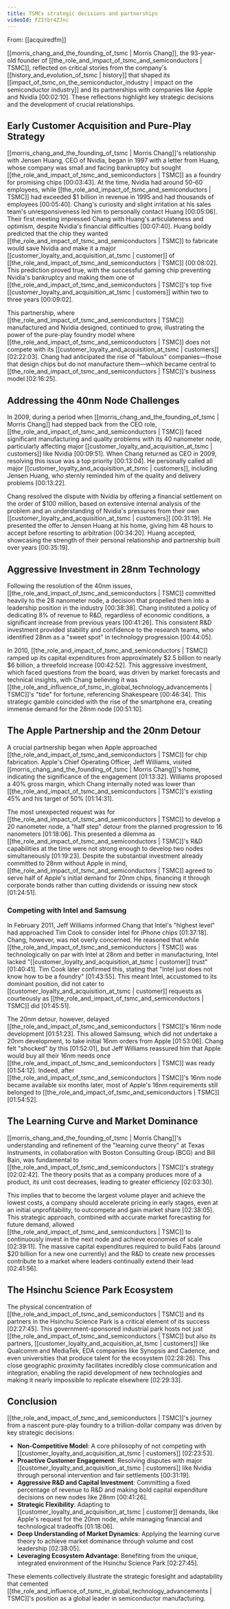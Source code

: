 ```yaml
---
title: TSMCs strategic decisions and partnerships
videoId: FZItbr4ZJnc
---
```


From: [[acquiredfm]] <br/> 

[[morris_chang_and_the_founding_of_tsmc | Morris Chang]], the 93-year-old founder of [[the_role_and_impact_of_tsmc_and_semiconductors | TSMC]], reflected on critical stories from the company's [[history_and_evolution_of_tsmc | history]] that shaped its [[impact_of_tsmc_on_the_semiconductor_industry | impact on the semiconductor industry]] and its partnerships with companies like Apple and Nvidia <a class="yt-timestamp" data-t="00:02:10">[00:02:10]</a>. These reflections highlight key strategic decisions and the development of crucial relationships.

## Early Customer Acquisition and Pure-Play Strategy

[[morris_chang_and_the_founding_of_tsmc | Morris Chang]]'s relationship with Jensen Huang, CEO of Nvidia, began in 1997 with a letter from Huang, whose company was small and facing bankruptcy but sought [[the_role_and_impact_of_tsmc_and_semiconductors | TSMC]] as a foundry for promising chips <a class="yt-timestamp" data-t="00:03:43">[00:03:43]</a>. At the time, Nvidia had around 50-60 employees, while [[the_role_and_impact_of_tsmc_and_semiconductors | TSMC]] had exceeded $1 billion in revenue in 1995 and had thousands of employees <a class="yt-timestamp" data-t="00:05:40">[00:05:40]</a>. Chang's curiosity and slight irritation at his sales team's unresponsiveness led him to personally contact Huang <a class="yt-timestamp" data-t="00:05:06">[00:05:06]</a>. Their first meeting impressed Chang with Huang's articulateness and optimism, despite Nvidia's financial difficulties <a class="yt-timestamp" data-t="00:07:40">[00:07:40]</a>. Huang boldly predicted that the chip they wanted [[the_role_and_impact_of_tsmc_and_semiconductors | TSMC]] to fabricate would save Nvidia and make it a major [[customer_loyalty_and_acquisition_at_tsmc | customer]] of [[the_role_and_impact_of_tsmc_and_semiconductors | TSMC]] <a class="yt-timestamp" data-t="00:08:02">[00:08:02]</a>. This prediction proved true, with the successful gaming chip preventing Nvidia's bankruptcy and making them one of [[the_role_and_impact_of_tsmc_and_semiconductors | TSMC]]'s top five [[customer_loyalty_and_acquisition_at_tsmc | customers]] within two to three years <a class="yt-timestamp" data-t="00:09:02">[00:09:02]</a>.

This partnership, where [[the_role_and_impact_of_tsmc_and_semiconductors | TSMC]] manufactured and Nvidia designed, continued to grow, illustrating the power of the pure-play foundry model where [[the_role_and_impact_of_tsmc_and_semiconductors | TSMC]] does not compete with its [[customer_loyalty_and_acquisition_at_tsmc | customers]] <a class="yt-timestamp" data-t="02:22:03">[02:22:03]</a>. Chang had anticipated the rise of "fabulous" companies—those that design chips but do not manufacture them—which became central to [[the_role_and_impact_of_tsmc_and_semiconductors | TSMC]]'s business model <a class="yt-timestamp" data-t="02:16:25">[02:16:25]</a>.

## Addressing the 40nm Node Challenges

In 2009, during a period when [[morris_chang_and_the_founding_of_tsmc | Morris Chang]] had stepped back from the CEO role, [[the_role_and_impact_of_tsmc_and_semiconductors | TSMC]] faced significant manufacturing and quality problems with its 40 nanometer node, particularly affecting major [[customer_loyalty_and_acquisition_at_tsmc | customers]] like Nvidia <a class="yt-timestamp" data-t="00:09:51">[00:09:51]</a>. When Chang returned as CEO in 2009, resolving this issue was a top priority <a class="yt-timestamp" data-t="00:13:04">[00:13:04]</a>. He personally called all major [[customer_loyalty_and_acquisition_at_tsmc | customers]], including Jensen Huang, who sternly reminded him of the quality and delivery problems <a class="yt-timestamp" data-t="00:13:22">[00:13:22]</a>.

Chang resolved the dispute with Nvidia by offering a financial settlement on the order of $100 million, based on extensive internal analysis of the problem and an understanding of Nvidia's pressures from their own [[customer_loyalty_and_acquisition_at_tsmc | customers]] <a class="yt-timestamp" data-t="00:31:19">[00:31:19]</a>. He presented the offer to Jensen Huang at his home, giving him 48 hours to accept before resorting to arbitration <a class="yt-timestamp" data-t="00:34:20">[00:34:20]</a>. Huang accepted, showcasing the strength of their personal relationship and partnership built over years <a class="yt-timestamp" data-t="00:35:19">[00:35:19]</a>.

## Aggressive Investment in 28nm Technology

Following the resolution of the 40nm issues, [[the_role_and_impact_of_tsmc_and_semiconductors | TSMC]] committed heavily to the 28 nanometer node, a decision that propelled them into a leadership position in the industry <a class="yt-timestamp" data-t="00:38:38">[00:38:38]</a>. Chang instituted a policy of dedicating 8% of revenue to R&D, regardless of economic conditions, a significant increase from previous years <a class="yt-timestamp" data-t="00:41:26">[00:41:26]</a>. This consistent R&D investment provided stability and confidence to the research teams, who identified 28nm as a "sweet spot" in technology progression <a class="yt-timestamp" data-t="00:44:05">[00:44:05]</a>.

In 2010, [[the_role_and_impact_of_tsmc_and_semiconductors | TSMC]] ramped up its capital expenditures from approximately $2.5 billion to nearly $6 billion, a threefold increase <a class="yt-timestamp" data-t="00:42:52">[00:42:52]</a>. This aggressive investment, which faced questions from the board, was driven by market forecasts and technical insights, with Chang believing it was [[the_role_and_influence_of_tsmc_in_global_technology_advancements | TSMC]]'s "tide" for fortune, referencing Shakespeare <a class="yt-timestamp" data-t="00:46:34">[00:46:34]</a>. This strategic gamble coincided with the rise of the smartphone era, creating immense demand for the 28nm node <a class="yt-timestamp" data-t="00:51:10">[00:51:10]</a>.

## The Apple Partnership and the 20nm Detour

A crucial partnership began when Apple approached [[the_role_and_impact_of_tsmc_and_semiconductors | TSMC]] for chip fabrication. Apple's Chief Operating Officer, Jeff Williams, visited [[morris_chang_and_the_founding_of_tsmc | Morris Chang]]'s home, indicating the significance of the engagement <a class="yt-timestamp" data-t="01:13:32">[01:13:32]</a>. Williams proposed a 40% gross margin, which Chang internally noted was lower than [[the_role_and_impact_of_tsmc_and_semiconductors | TSMC]]'s existing 45% and his target of 50% <a class="yt-timestamp" data-t="01:14:31">[01:14:31]</a>.

The most unexpected request was for [[the_role_and_impact_of_tsmc_and_semiconductors | TSMC]] to develop a 20 nanometer node, a "half step" detour from the planned progression to 16 nanometers <a class="yt-timestamp" data-t="01:18:06">[01:18:06]</a>. This presented a dilemma as [[the_role_and_impact_of_tsmc_and_semiconductors | TSMC]]'s R&D capabilities at the time were not strong enough to develop two nodes simultaneously <a class="yt-timestamp" data-t="01:19:23">[01:19:23]</a>. Despite the substantial investment already committed to 28nm without Apple in mind, [[the_role_and_impact_of_tsmc_and_semiconductors | TSMC]] agreed to serve half of Apple's initial demand for 20nm chips, financing it through corporate bonds rather than cutting dividends or issuing new stock <a class="yt-timestamp" data-t="01:24:51">[01:24:51]</a>.

### Competing with Intel and Samsung

In February 2011, Jeff Williams informed Chang that Intel's "highest level" had approached Tim Cook to consider Intel for iPhone chips <a class="yt-timestamp" data-t="01:37:18">[01:37:18]</a>. Chang, however, was not overly concerned. He reasoned that while [[the_role_and_impact_of_tsmc_and_semiconductors | TSMC]] was technologically on par with Intel at 28nm and better in manufacturing, Intel lacked "[[customer_loyalty_and_acquisition_at_tsmc | customer]] trust" <a class="yt-timestamp" data-t="01:40:41">[01:40:41]</a>. Tim Cook later confirmed this, stating that "Intel just does not know how to be a foundry" <a class="yt-timestamp" data-t="01:43:55">[01:43:55]</a>. This meant Intel, accustomed to its dominant position, did not cater to [[customer_loyalty_and_acquisition_at_tsmc | customer]] requests as courteously as [[the_role_and_impact_of_tsmc_and_semiconductors | TSMC]] did <a class="yt-timestamp" data-t="01:45:51">[01:45:51]</a>.

The 20nm detour, however, delayed [[the_role_and_impact_of_tsmc_and_semiconductors | TSMC]]'s 16nm node development <a class="yt-timestamp" data-t="01:51:23">[01:51:23]</a>. This allowed Samsung, which did not undertake a 20nm development, to take initial 16nm orders from Apple <a class="yt-timestamp" data-t="01:53:06">[01:53:06]</a>. Chang felt "shocked" by this <a class="yt-timestamp" data-t="01:52:01">[01:52:01]</a>, but Jeff Williams reassured him that Apple would buy all their 16nm needs once [[the_role_and_impact_of_tsmc_and_semiconductors | TSMC]] was ready <a class="yt-timestamp" data-t="01:54:12">[01:54:12]</a>. Indeed, after [[the_role_and_impact_of_tsmc_and_semiconductors | TSMC]]'s 16nm node became available six months later, most of Apple's 16nm requirements still belonged to [[the_role_and_impact_of_tsmc_and_semiconductors | TSMC]] <a class="yt-timestamp" data-t="01:54:52">[01:54:52]</a>.

## The Learning Curve and Market Dominance

[[morris_chang_and_the_founding_of_tsmc | Morris Chang]]'s understanding and refinement of the "learning curve theory" at Texas Instruments, in collaboration with Boston Consulting Group (BCG) and Bill Bain, was fundamental to [[the_role_and_impact_of_tsmc_and_semiconductors | TSMC]]'s strategy <a class="yt-timestamp" data-t="02:02:42">[02:02:42]</a>. The theory posits that as a company produces more of a product, its unit cost decreases, leading to greater efficiency <a class="yt-timestamp" data-t="02:03:30">[02:03:30]</a>.

This implies that to become the largest volume player and achieve the lowest costs, a company should accelerate pricing in early stages, even at an initial unprofitability, to outcompete and gain market share <a class="yt-timestamp" data-t="02:38:05">[02:38:05]</a>. This strategic approach, combined with accurate market forecasting for future demand, allowed [[the_role_and_impact_of_tsmc_and_semiconductors | TSMC]] to continuously invest in the next node and achieve economies of scale <a class="yt-timestamp" data-t="02:39:11">[02:39:11]</a>. The massive capital expenditures required to build Fabs (around $20 billion for a new one currently) and the R&D to create new processes contribute to a market where leaders continually extend their lead <a class="yt-timestamp" data-t="02:41:56">[02:41:56]</a>.

## The Hsinchu Science Park Ecosystem

The physical concentration of [[the_role_and_impact_of_tsmc_and_semiconductors | TSMC]] and its partners in the Hsinchu Science Park is a critical element of its success <a class="yt-timestamp" data-t="02:27:45">[02:27:45]</a>. This government-sponsored industrial park hosts not just [[the_role_and_impact_of_tsmc_and_semiconductors | TSMC]] but also its partners, [[customer_loyalty_and_acquisition_at_tsmc | customers]] like Qualcomm and MediaTek, EDA companies like Synopsis and Cadence, and even universities that produce talent for the ecosystem <a class="yt-timestamp" data-t="02:28:26">[02:28:26]</a>. This close geographic proximity facilitates incredibly close communication and integration, enabling the rapid development of new technologies and making it nearly impossible to replicate elsewhere <a class="yt-timestamp" data-t="02:29:33">[02:29:33]</a>.

## Conclusion

[[the_role_and_impact_of_tsmc_and_semiconductors | TSMC]]'s journey from a nascent pure-play foundry to a trillion-dollar company was driven by key strategic decisions:
*   **Non-Competitive Model**: A core philosophy of not competing with [[customer_loyalty_and_acquisition_at_tsmc | customers]] <a class="yt-timestamp" data-t="02:23:53">[02:23:53]</a>.
*   **Proactive Customer Engagement**: Resolving disputes with major [[customer_loyalty_and_acquisition_at_tsmc | customers]] like Nvidia through personal intervention and fair settlements <a class="yt-timestamp" data-t="00:31:19">[00:31:19]</a>.
*   **Aggressive R&D and Capital Investment**: Committing a fixed percentage of revenue to R&D and making bold capital expenditure decisions on new nodes like 28nm <a class="yt-timestamp" data-t="00:41:26">[00:41:26]</a>.
*   **Strategic Flexibility**: Adapting to [[customer_loyalty_and_acquisition_at_tsmc | customer]] demands, like Apple's request for the 20nm node, while managing financial and technological tradeoffs <a class="yt-timestamp" data-t="01:18:06">[01:18:06]</a>.
*   **Deep Understanding of Market Dynamics**: Applying the learning curve theory to achieve market dominance through volume and cost leadership <a class="yt-timestamp" data-t="02:38:05">[02:38:05]</a>.
*   **Leveraging Ecosystem Advantage**: Benefiting from the unique, integrated environment of the Hsinchu Science Park <a class="yt-timestamp" data-t="02:27:45">[02:27:45]</a>.

These elements collectively illustrate the strategic foresight and adaptability that cemented [[the_role_and_influence_of_tsmc_in_global_technology_advancements | TSMC]]'s position as a global leader in semiconductor manufacturing.